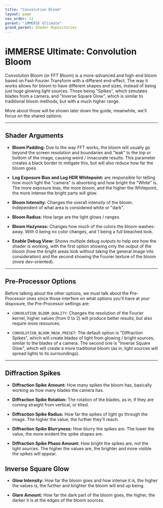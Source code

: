 ```yaml
---
title: "Convolution Bloom"
layout: page
nav_order: 12
parent: "iMMERSE Ultimate"
grand_parent: Shader Repositories
---
```


# iMMERSE Ultimate: Convolution Bloom

Convolution Bloom (or FFT Bloom) is a more-advanced and high-end bloom based on Fast-Fourier Transform with a different end-effect. The way it works allows for bloom to have different shapes and sizes, instead of being just huge glowing light sources. Those being "Spikes", which simulates blades from a camera, and "Inverse Square Glow", which is similar to traditional bloom methods, but with a much higher range.

More about those will be shown later down the guide, meanwhile, we'll focus on the shared options.

---

## Shader Arguments

* **Bloom Padding:** Due to the way FFT works, the bloom will usually go beyond the screen resolution and boundaries and "leak" to the top or bottom of the image, causing weird / innacurate results. This parameter creates a black border to mitigate this, but will also reduce how far the bloom goes.

* **Log Exposure Bias and Log HDR Whitepoint:** are responsible for telling how much light the "camera" is absorbing and how bright the "White" is. The more exposure bias, the more bloom, and the higher the Whitepoint, the more intense the bright parts will glow.

* **Bloom Intensity:** Changes the overall intensity of the bloom. Independent of what area is considered white or "dark".

* **Bloom Radius:** How large are the light glows / ranges.

* **Bloom Hazyness:** Changes how much of the colors the bloom washes-away. With 0 being no color changes, and 1 being a full bleached look.

* **Enable Debug View:** Shows multiple debug outputs to help see how the shader is working, with the first option showing only the output of the bloom (how the bright areas look without taking the general image into consideration) and the second showing the Fourier texture of the bloom (more dev-oriented).

---

## Pre-Processor Options

Before talking about the other options, we must talk about the Pre-Processor ones since those interfere on what options you'll have at your disposure, the Pre-Processor settings are:

* `CONVOLUTION_BLOOM_QUALITY`: Changes the resolution of the Fourier kernel, higher values (from 0 to 2) will produce better results, but also require more resources.

* `CONVOLUTION_BLOOM_MASK_PRESET`: The default option is "Diffraction Spikes", which will create blades of light from glowing / bright sources, similar to the blades of a camera. The second one is "Inverse Square Glow", which will create a more traditional bloom (as in, light sources will spread lights to its surroundings).

---

## Diffraction Spikes

* **Diffraction Spike Amount:** How many spikes the bloom has, basically working as how many blades the camera has.

* **Diffraction Spike Rotation:** The rotation of the blades, as in, if they are coming straight from vertical, or tilted. 

* **Diffraction Spike Radius:** How far the spikes of light go through the image. The higher the value, the further they'll reach.

* **Diffraction Spike Blurryness:** How blurry the spikes are. The lower the value, the more evident the spike shapes are.

* **Diffraction Spike Phase Amount:** How bright the spikes are, not the light sources. The higher the values are, the brighter and more visible the spikes will appear.

## Inverse Square Glow

* **Glow Intensity:** How far the bloom goes and how intense it is, the higher the values is, the further and brighter the bloom will end up being.

* **Glare Amount:** How far the dark part of the bloom goes, the higher, the darker it is at the edges of the bloom sources.